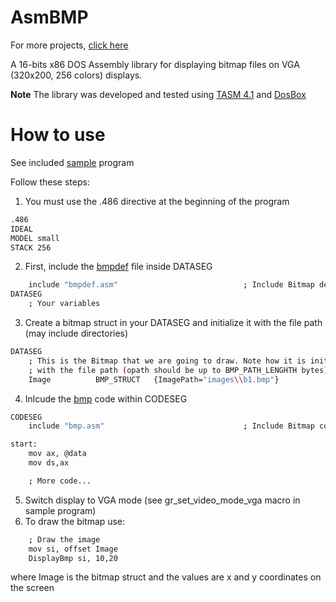 # AsmBMP
For more projects, [click here](http://odedc.net)

A 16-bits x86 DOS Assembly library for displaying bitmap files on VGA (320x200, 256 colors) displays.

**Note** The library was developed and tested using [TASM 4.1](https://sourceforge.net/projects/guitasm8086/files/) and [DosBox](https://www.dosbox.com/)

# How to use
See included [sample](sample.asm) program

Follow these steps:
1. You must use the .486 directive at the beginning of the program
```sh
.486
IDEAL
MODEL small
STACK 256
```
2. First, include the [bmpdef](bmpdef.asm) file inside DATASEG
```sh
    include "bmpdef.asm"                            ; Include Bitmap definitions
DATASEG
    ; Your variables
```
3. Create a bitmap struct in your DATASEG and initialize it with the file path (may include directories)
```sh
DATASEG
    ; This is the Bitmap that we are going to draw. Note how it is initialized
    ; with the file path (opath should be up to BMP_PATH_LENGHTH bytes)
    Image          BMP_STRUCT   {ImagePath="images\\b1.bmp"}
```
4. Inlcude the [bmp](bmp.asm) code within CODESEG
```sh
CODESEG
    include "bmp.asm"                               ; Include Bitmap code

start:
    mov ax, @data
    mov ds,ax

    ; More code...    
```
5. Switch display to VGA mode (see gr_set_video_mode_vga macro in sample program)
6. To draw the bitmap use:
```sh
    ; Draw the image
    mov si, offset Image
    DisplayBmp si, 10,20
```
where Image is the bitmap struct and the values are x and y coordinates on the screen


